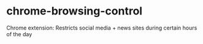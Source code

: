 # chrome-browsing-control
Chrome extension: Restricts social media + news sites during certain hours of the day
